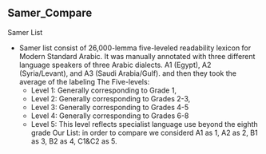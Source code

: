 ## Samer_Compare
Samer List
- Samer list consist of 26,000-lemma five-leveled readability lexicon for Modern Standard Arabic. It was manually annotated with three different language speakers of three Arabic dialects. A1 (Egypt), A2 (Syria/Levant), and A3 (Saudi Arabia/Gulf). and then they took the average of the labeling
The Five-levels:
   - Level 1: Generally corresponding to Grade 1,
   - Level 2: Generally corresponding to Grades 2-3,
   - Level 3: Generally corresponding to Grades 4-5
   - Level 4: Generally corresponding to Grades 6-8
   - Level 5: This level reflects specialist language use beyond the eighth grade
Our List:
in order to compare we considerd A1 as 1, A2 as 2, B1 as 3, B2 as 4, C1&C2 as 5.
